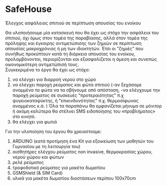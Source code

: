 # SafeHouse
Έλεγχος ασφάλειας σπιτιού σε περίπτωση απουσίας του ενοίκου

Θα υλοποιήσουμε μία κατασκευή που θα έχει ως στόχο την ασφάλεια του σπιτιού, όχι όμως στον τομέα της παραβίασης, αλλά στον τομέα της πρόληψης και έγκαιρης αντιμετώπισης των ζημιών σε περίπτωση απουσίας μακροχρόνιας ή μη των ιδιοκτητών. Έτσι οι "ζημιές" που συνήθως προκύπτουν κατά τη διάρκεια απουσίας του ενοίκου, προλαμβάνονται, περιορίζονται και εξασφαλίζεται η άμεση και συνεπώς οικονομικότερη αντιμετώπισή τους.  
Συγκεκριμένα το έργο θα έχει ως στόχο:
1) να ελέγχει για διαρροή νερού στο χώρο
2) να ελέγχει παροχή ρεύματος και φώτα σπιτιού (-αν ξεχάσαμε αναμμένα τα φώτα να τα σβήνουμε από απόσταση,  -να ελέγχουμε την παροχή ρεύματος σε συσκευές "προτεραιότητας" π.χ ψυγειοκαταψύκτης, ή "επικινδυνότητας"      π.χ. θερμοσίφωνας αναμμένος κ.ά. )
Όλα τα παραπάνω θα εμφανίζεται μήνυμα σε μόνιτορ ή ακόμη καλύτερα θα στέλνει SMS ειδοποίησης του «προβλήματος» στο κινητό. 
3) θα ελέγχει για φωτιά


Για την υλοποίηση του έργου θα χρειαστούμε:
1) ARDUINO (κατά προτίμηση ένα Kit για εξοικείωση των μαθητών του Γυμνασίου με τη λειτουργία του)
2) αισθητήρες ελέγχου ρεύματος non invasive, θερμοκρασίας χώρου, νερού χώρου και φώτων
3) ρελέ ρεύματος 
4) τροφοδοτικό ρεύματος για μακέτα δωματίου 
5) GSMShield (& SIM Card) 
6) υλικά για μακέτα δωματίου διαστάσεων περίπου 100x70cm

